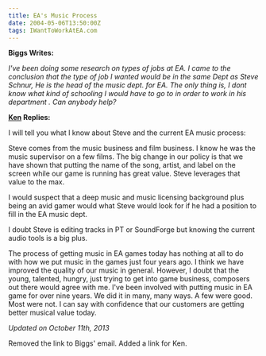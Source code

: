 ```yaml
---
title: EA's Music Process
date: 2004-05-06T13:50:00Z
tags: IWantToWorkAtEA.com
---
```

**Biggs Writes:**

*I've been doing some research on types of jobs at EA. I came to the conclusion that the type of job I wanted would be in the same Dept as Steve Schnur, He is the head of the music dept. for EA. The only thing is, I dont know what kind of schooling I would have to go to in order to work in his department . Can anybody help?*

**[Ken][1] Replies:**

I will tell you what I know about Steve and the current EA music process:

Steve comes from the music business and film business. I know he was the music supervisor on a few films. The big change in our policy is that we have shown that putting the name of the song, artist, and label on the screen while our game is running has great value. Steve leverages that value to the max.

I would suspect that a deep music and music licensing background plus being an avid gamer would what Steve would look for if he had a position to fill in the EA music dept. 

I doubt Steve is editing tracks in PT or SoundForge but knowing the current audio tools is a big plus. 

The process of getting music in EA games today has nothing at all to do with how we put music in the games just four years ago. I think we have improved the quality of our music in general. However, I doubt that the young, talented, hungry, just trying to get into game business, composers out there would agree with me. I've been involved with putting music in EA game for over nine years. We did it in many, many ways. A few were good. Most were not. I can say with confidence that our customers are getting better musical value today.

*Updated on October 11th, 2013*

Removed the link to Biggs' email. Added a link for Ken.

 [1]: http://www.mobygames.com/developer/sheet/view/developerId,7086/
 
